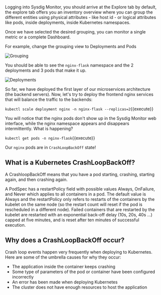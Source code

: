 Logging into Sysdig Monitor, you should arrive at the Explore tab by default, the explore tab offers you an inventory overview where you can group the different entities using physical attributes - like host id - or logical attributes like pods, inside deployments, inside Kubernetes namespaces.

Once we have selected the desired grouping, you can monitor a single metric or a complete Dashboard.

For example, change the grouping view to Deployments and Pods

![Grouping](/sysdig/courses/monitor/monitor-lab06/assets/image01.png)

You should be able to see the `nginx-flask` namespace and the 2 deployments and 3 pods that make it up.

![Deployments](/sysdig/courses/monitor/monitor-lab06/assets/image02.png)

So far, we have deployed the first layer of our microservices architecture (the backend servers). Now, let's try to deploy the frontend nginx services that will balance the traffic to the backends:

`kubectl scale deployment nginx -n nginx-flask --replicas=2`{{execute}}

You will notice that the nginx pods don't show up in the Sysdig Monitor web interface, while the nginx namespace appears and disappears intermittently. What is happening?

`kubectl get pods -n nginx-flask`{{execute}}

Our `nginx` pods are in `CrashLoopBackOff` state!

What is a Kubernetes CrashLoopBackOff?
--------------------------------------

A CrashloopBackOff means that you have a pod starting, crashing, starting again, and then crashing again.

A PodSpec has a restartPolicy field with possible values Always, OnFailure, and Never which applies to all containers in a pod. The default value is Always and the restartPolicy only refers to restarts of the containers by the kubelet on the same node (so the restart count will reset if the pod is rescheduled in a different node). Failed containers that are restarted by the kubelet are restarted with an exponential back-off delay (10s, 20s, 40s …) capped at five minutes, and is reset after ten minutes of successful execution.

Why does a CrashLoopBackOff occur?
----------------------------------

Crash loop events happen very frequently when deploying to Kubernetes. Here are some of the umbrella causes for why they occur:

- The application inside the container keeps crashing
- Some type of parameters of the pod or container have been configured incorrectly
- An error has been made when deploying Kubernetes
- The cluster does not have enough resources to host the application
